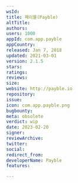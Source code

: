 ```yaml
---
wsId: 
title: 페이블(Payble)
altTitle: 
authors: 
users: 1000
appId: com.app.payble
appCountry: 
released: Jan 7, 2018
updated: 2021-03-01
version: 2.1.5
stars: 
ratings: 
reviews: 
size: 
website: http://payble.io
repository: 
issue: 
icon: com.app.payble.png
bugbounty: 
meta: obsolete
verdict: wip
date: 2023-02-20
signer: 
reviewArchive: 
twitter: 
social: 
redirect_from: 
developerName: Payble
features: 

---
```


